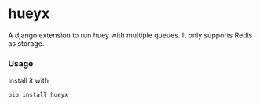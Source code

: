 # hueyx

A django extension to run huey with multiple queues. It only supports Redis as storage.

### Usage

Install it with
```bash
pip install hueyx
```
